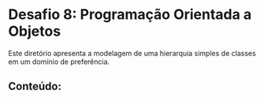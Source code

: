 # Desafio 8: Programação Orientada a Objetos

Este diretório apresenta a modelagem de uma hierarquia simples de classes em um domínio de preferência.

## Conteúdo:
